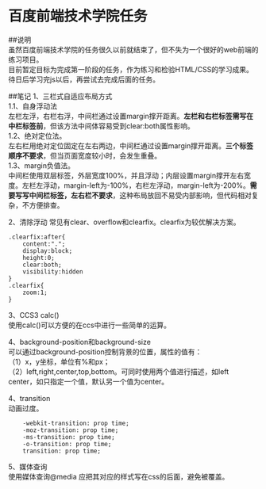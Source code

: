 # 百度前端技术学院任务  

##说明  
虽然百度前端技术学院的任务很久以前就结束了，但不失为一个很好的web前端的练习项目。  
目前暂定目标为完成第一阶段的任务，作为练习和检验HTML/CSS的学习成果。  
待日后学习完js以后，再尝试去完成后面的任务。  

##笔记
1、三栏式自适应布局方式  
1.1、自身浮动法  
左栏左浮，右栏右浮，中间栏通过设置margin撑开距离。**左栏和右栏标签需写在中栏标签前**，但该方法中间体容易受到clear:both属性影响。  
1.2、绝对定位法。  
左右栏用绝对定位固定在左右两边，中间栏通过设置margin撑开距离。**三个标签顺序不要求**，但当页面宽度较小时，会发生重叠。  
1.3、margin负值法。  
中间栏使用双层标签，外层宽度100%，并且浮动；内层设置margin撑开左右宽度。左栏左浮动，margin-left为-100%，右栏左浮动，margin-left为-200%。**需要写写中间栏标签，左右栏不要求**，这种布局放回不易受内部影响，但代码相对复杂，不方便排查。  

2、清除浮动
常见有clear、overflow和clearfix。clearfix为较优解决方案。  
```$xslt
.clearfix:after{
    content:".";
    display:block;
    height:0;
    clear:both;
    visibility:hidden
}
.clearfix{
    zoom:1;
}
```  
  
3、CCS3 calc()  
使用calc()可以方便的在ccs中进行一些简单的运算。  

4、background-position和background-size  
可以通过background-position控制背景的位置，属性的值有：  
（1）x，y坐标，单位有%和px；  
（2）left,right,center,top,bottom。可同时使用两个值进行描述，如left center，如只指定一个值，默认另一个值为center。

4、transition  
动画过度。
```angular2html
    -webkit-transition: prop time;
    -moz-transition: prop time;
    -ms-transition: prop time;
    -o-transition: prop time;
    transition: prop time;
```
5、媒体查询  
使用媒体查询@media 应把其对应的样式写在css的后面，避免被覆盖。